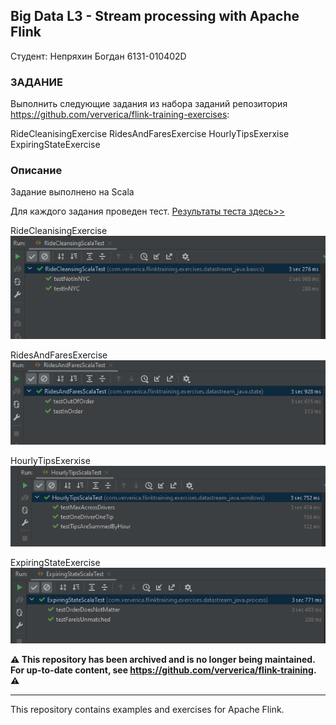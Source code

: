 ## Big Data L3 - Stream processing with Apache Flink
Студент: Непряхин Богдан 6131-010402D

### ЗАДАНИЕ
Выполнить следующие задания из набора заданий репозитория https://github.com/ververica/flink-training-exercises:

RideCleanisingExercise
RidesAndFaresExercise
HourlyTipsExerxise
ExpiringStateExercise

### Описание
Задание выполнено на Scala

Для каждого задания проведен тест. [Результаты теста здесь>>](https://github.com/bnepryakhin63/ssau2022/tree/main/Big_Data/Lab3/Test_result)

RideCleanisingExercise
![RideCleanisingExercise](https://github.com/bnepryakhin63/ssau2022/blob/main/Big_Data/Lab3/Test_result/image/RidesCleansing.png?raw=true)

RidesAndFaresExercise
![RidesAndFaresExercise](https://github.com/bnepryakhin63/ssau2022/blob/main/Big_Data/Lab3/Test_result/image/RidesAndFares.png?raw=true)

HourlyTipsExerxise
![HourlyTipsExerxise](https://github.com/bnepryakhin63/ssau2022/blob/main/Big_Data/Lab3/Test_result/image/HourlyTips.png?raw=true)

ExpiringStateExercise
![ExpiringStateExercise](https://github.com/bnepryakhin63/ssau2022/blob/main/Big_Data/Lab3/Test_result/image/ExpiringState.png?raw=true)

**⚠️ This repository has been archived and is no longer being maintained. For up-to-date content, see https://github.com/ververica/flink-training. ⚠️**

---

This repository contains examples and exercises for Apache Flink.